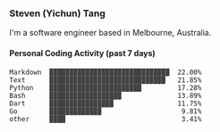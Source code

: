 ### Steven (Yichun) Tang

I'm a software engineer based in Melbourne, Australia.

#### Personal Coding Activity (past 7 days)
```
Markdown  ▓▓▓▓▓▓▓▓▓▓▓▓▓▓▓▓▓▓▓▓▓▓▓▓▓▓▓▓▓▓  22.00%
Text      ▓▓▓▓▓▓▓▓▓▓▓▓▓▓▓▓▓▓▓▓▓▓▓▓▓▓▓▓▓   21.85%
Python    ▓▓▓▓▓▓▓▓▓▓▓▓▓▓▓▓▓▓▓▓▓▓▓         17.28%
Bash      ▓▓▓▓▓▓▓▓▓▓▓▓▓▓▓▓▓▓              13.89%
Dart      ▓▓▓▓▓▓▓▓▓▓▓▓▓▓▓▓                11.75%
Go        ▓▓▓▓▓▓▓▓▓▓▓▓▓                    9.81%
other     ▓▓▓▓                             3.41%
```
